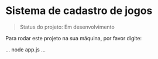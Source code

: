 # Sistema de cadastro de jogos

> Status do projeto: Em desenvolvimento

Para rodar este projeto na sua máquina, por favor digite:

...
node app.js
...
